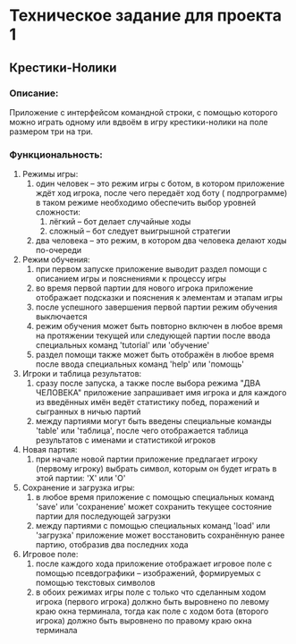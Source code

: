 # Техническое задание для проекта 1

## Крестики-Нолики

### Описание:

Приложение с интерфейсом командной строки, с помощью которого можно играть одному или вдвоём в игру крестики-нолики на
поле размером три на три.

### Функциональность:

1. Режимы игры:
    1. один человек – это режим игры с ботом, в котором приложение ждёт ход игрока, после чего передаёт ход боту (
       подпрограмме)
       в таком режиме необходимо обеспечить выбор уровней сложности:
        1. лёгкий – бот делает случайные ходы
        2. сложный – бот следует выигрышной стратегии
    2. два человека – это режим, в котором два человека делают ходы по-очереди
2. Режим обучения:
    1. при первом запуске приложение выводит раздел помощи с описанием игры и пояснениями к процессу игры
    2. во время первой партии для нового игрока приложение отображает подсказки и пояснения к элементам и этапам игры
    3. после успешного завершения первой партии режим обучения выключается
    4. режим обучения может быть повторно включен в любое время на протяжении текущей или следующей партии после ввода
       специальных команд 'tutorial' или 'обучение'
    5. раздел помощи также может быть отображён в любое время после ввода специальных команд 'help' или 'помощь'
3. Игроки и таблица результатов:
    1. сразу после запуска, а также после выбора режима "ДВА ЧЕЛОВЕКА" приложение запрашивает имя игрока и для каждого
       из введённых имён ведёт статистику побед, поражений и сыгранных в ничью партий
    2. между партиями могут быть введены специальные команды 'table' или 'таблица', после чего отображается таблица
       результатов с именами и статистикой игроков
4. Новая партия:
    1. при начале новой партии приложение предлагает игроку (первому игроку) выбрать символ, которым он будет играть в
       этой партии: 'X' или 'O'
5. Сохранение и загрузка игры:
    1. в любое время приложение с помощью специальных команд 'save' или 'сохранение' может сохранить текущее состояние
       партии для последующей загрузки
    2. между партиями с помощью специальных команд 'load' или 'загрузка' приложение может восстановить сохранённую ранее
       партию, отобразив два последних хода
6. Игровое поле:
    1. после каждого хода приложение отображает игровое поле с помощью псевдографики – изображений, формируемых с
       помощью текстовых символов
    2. в обоих режимах игры поле с только что сделанным ходом игрока (первого игрока) должно быть выровнено по левому
       краю окна терминала, тогда как поле с ходом бота (второго игрока) должно быть выровнено по правому краю окна
       терминала


